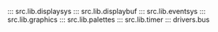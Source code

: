 ::: src.lib.displaysys
::: src.lib.displaybuf
::: src.lib.eventsys
::: src.lib.graphics
::: src.lib.palettes
::: src.lib.timer
::: drivers.bus


